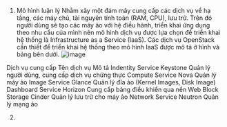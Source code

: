 1. Mô hình luận lý
Nhằm xây một đám mây cung cấp các dịch vụ về hạ tầng, các máy chủ, tài nguyên tính toán (RAM, CPU), lưu trữ. Trên đó người dùng sẽ tạo các máy ảo với hệ điều hành, triển khai ứng dụng theo nhu cầu của mình nên mô hình dịch vụ được lựa chọn để triển khai hệ thống là Infrastructure as a Service (IaaS).
Các dịch vụ OpenStack cần thiết để triển khai hệ thống theo mô hình IaaS được mô tả ở hình và bảng bên dưới.
![image](https://github.com/khoan13583/cai_dat_openstack_victoria/assets/88971108/28f391d4-a766-488d-849a-193ba0bde830)

Dịch vụ cung cấp	Tên dịch vụ	Mô tả
Indentity Service	Keystone	Quản lý người dùng, cung cấp dịch vụ chứng thực
Compute Service	Nova	Quản lý máy ảo
Image Service	Glance	Quản lý đĩa ảo (Kernel Images, Disk Image)
Dashboard Service	Horizon	Cung cấp bảng điều khiển qua nền Web
Block Storage	Cinder	Quản lý lưu trữ cho máy ảo
Network Service	Neutron	Quản lý mạng ảo


2. 
